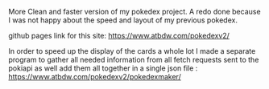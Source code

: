 More Clean and faster version of my pokedex project.
A redo done because I was not happy about the speed and layout of my previous pokedex.

github pages link for this site: https://www.atbdw.com/pokedexv2/ 

In order to speed up the display of the cards a whole lot I made a separate program to gather
all needed information from all fetch requests sent to the pokiapi as well add them all together in a single
json file : https://www.atbdw.com/pokedexv2/pokedexmaker/

